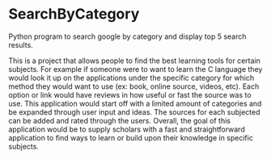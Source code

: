 # SearchByCategory
Python program to search google by category and display top 5 search results.

This is a project that allows people to find the best learning tools for certain subjects. For example if someone were to want to learn the C language they would look it up on the applications under the specific category for which method they would want to use (ex: book, online source, videos, etc). Each option or link would have reviews in how useful or fast the source was to use. This application would start off with a limited amount of categories and be expanded through user input and ideas. The sources for each subjected can be added and rated through the users. Overall, the goal of this application would be to supply scholars with a fast and straightforward application to find ways to learn or build upon their knowledge in specific subjects.

